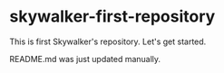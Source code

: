 # skywalker-first-repository
This is first Skywalker's repository. Let's get started.

README.md was just updated manually.
